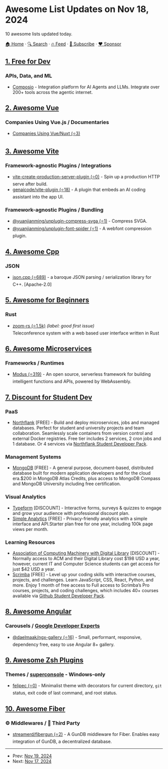 # Awesome List Updates on Nov 18, 2024

10 awesome lists updated today.

[🏠 Home](/README.md) · [🔍 Search](https://www.trackawesomelist.com/search/) · [🔥 Feed](https://www.trackawesomelist.com/rss.xml) · [📮 Subscribe](https://trackawesomelist.us17.list-manage.com/subscribe?u=d2f0117aa829c83a63ec63c2f&id=36a103854c) · [❤️  Sponsor](https://github.com/sponsors/theowenyoung)



## [1. Free for Dev](/content/ripienaar/free-for-dev/README.md)

### APIs, Data, and ML

*   [Composio](https://composio.dev/) - Integration platform for AI Agents and LLMs. Integrate over 200+ tools across the agentic internet.

## [2. Awesome Vue](/content/vuejs/awesome-vue/README.md)

### Companies Using Vue.js / Documentaries

*   [Companies Using Vue/Nuxt (⭐3)](https://github.com/cloydlau/companies-using-vue)

## [3. Awesome Vite](/content/vitejs/awesome-vite/README.md)

### Framework-agnostic Plugins / Integrations

*   [vite-create-production-server-plugin (⭐0)](https://github.com/jrtderonde/vite-create-production-server-plugin) - Spin up a production HTTP serve after build.
*   [genaicode/vite-plugin (⭐18)](https://github.com/gtanczyk/genaicode/tree/master/src/vite-genaicode/) - A plugin that embeds an AI coding assistant into the app UI.

### Framework-agnostic Plugins / Bundling

*   [@yuanjianming/unplugin-compress-svga (⭐1)](https://github.com/yuan66-hub/unplugin-compress-svga) - Compress SVGA.
*   [@yuanjianming/unplugin-font-spider (⭐1)](https://github.com/yuan66-hub/unplugin-font-spider) - A webfont compression plugin.

## [4. Awesome Cpp](/content/fffaraz/awesome-cpp/README.md)

### JSON

*   [json.cpp (⭐689)](https://github.com/jart/json.cpp) - a baroque JSON parsing / serialization library for C++. \[Apache-2.0]

## [5. Awesome for Beginners](/content/MunGell/awesome-for-beginners/README.md)

### Rust

*   [zoom-rs (⭐1.5k)](https://github.com/security-union/zoom-rs) *(label: good first issue)* <br> Teleconference system with a web based user interface written in Rust

## [6. Awesome Microservices](/content/mfornos/awesome-microservices/README.md)

### Frameworks / Runtimes

*   [Modus (⭐319)](https://github.com/hypermodeinc/modus) - An open source, serverless framework for building intelligent functions and APIs, powered by WebAssembly.

## [7. Discount for Student Dev](/content/AchoArnold/discount-for-student-dev/README.md)

### PaaS

*   [Northflank](https://northflank.com/student-developer-pack) \[FREE] - Build and deploy microservices, jobs and managed databases. Perfect for student and university projects and team collaboration. Seamlessly scale containers from version control and external Docker registries. Free tier includes 2 services, 2 cron jobs and 1 database. Or 4 services via [Northflank Student Developer Pack](https://northflank.com/student-developer-pack).

### Management Systems

*   [MongoDB](https://www.mongodb.com/students) \[FREE] - A general purpose, document-based, distributed database built for modern application developers and for the cloud era.$200 in MongoDB Atlas Credits, plus access to MongoDB Compass and MongoDB University including free certification.

### Visual Analytics

*   [Typeform](https://www.typeform.com/help/a/non-profit-ngo-and-student-discounts-at-typeform-360039728951/) \[DISCOUNT] - Interactive forms, surveys & quizzes to engage and grow your audience with professional discount plan.
*   [Simple Analytics](https://dashboard.simpleanalytics.com/students) \[FREE] - Privacy-friendly analytics with a simple interface and API.Starter plan free for one year, including 100k page views per month.

### Learning Resources

*   [Association of Computing Machinery with Digital Library](https://www.acm.org/membership/membership-options) \[DISCOUNT] - Normally access to ACM and their Digital Library cost $198 USD a year, however, current IT and Computer Science students can get access for just $42 USD a year.
*   [Scrimba](https://scrimba.com/github-education) \[FREE] - Level up your coding skills with interactive courses, projects, and challenges. Learn JavaScript, CSS, React, Python, and more. Enjoy 1 month of free access to Full access to Scrimba’s Pro courses, projects, and coding challenges, which includes 40+ courses available via [Github Student Developer Pack](https://education.github.com/pack).

## [8. Awesome Angular](/content/PatrickJS/awesome-angular/README.md)

### Carousels / [Google Developer Experts](https://developers.google.com/experts/all/technology/web-technologies)

*   [@daelmaak/ngx-gallery (⭐16)](https://github.com/daelmaak/ngx-gallery) - Small, performant, responsive, dependency free, easy to use Angular 8+ gallery.

## [9. Awesome Zsh Plugins](/content/unixorn/awesome-zsh-plugins/README.md)

### Themes / [superconsole](https://github.com/alexchmykhalo/superconsole) - Windows-only

*   [felipec (⭐0)](https://github.com/felipec/zsh-prompt-felipec) - Minimalist theme with decorators for current directory, `git` status, exit code of last command, and root status.

## [10. Awesome Fiber](/content/gofiber/awesome-fiber/README.md)

### ⚙️ Middlewares / 🌱 Third Party

*   [streamerd/fibergun (⭐2)](https://github.com/streamerd/fibergun) - A GunDB middleware for Fiber. Enables easy integration of GunDB, a decentralized database.

---

- Prev: [Nov 19, 2024](/content/2024/11/19/README.md)
- Next: [Nov 17, 2024](/content/2024/11/17/README.md)